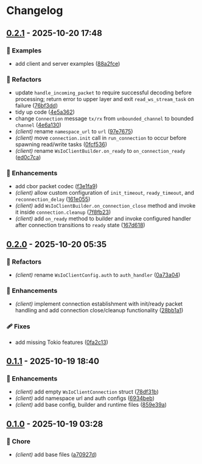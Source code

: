 # Changelog

## [0.2.1](https://github.com/ws-io/ws.io-rs/compare/wsio-client-v0.2.0...wsio-client-v0.2.1) - 2025-10-20 17:48

### 🏀 Examples

- add client and server examples ([88a2fce](https://github.com/ws-io/ws.io-rs/commit/88a2fce))

### 💅 Refactors

- update `handle_incoming_packet` to require successful decoding before processing; return error to upper layer and exit `read_ws_stream_task` on failure ([76bf3dd](https://github.com/ws-io/ws.io-rs/commit/76bf3dd))
- tidy up code ([4e5a362](https://github.com/ws-io/ws.io-rs/commit/4e5a362))
- change `Connection` message `tx/rx` from `unbounded_channel` to bounded `channel` ([4e6a130](https://github.com/ws-io/ws.io-rs/commit/4e6a130))
- *(client)* rename `namespace_url` to `url` ([97e7675](https://github.com/ws-io/ws.io-rs/commit/97e7675))
- *(client)* move `connection.init` call in `run_connection` to occur before spawning read/write tasks ([0fcf536](https://github.com/ws-io/ws.io-rs/commit/0fcf536))
- *(client)* rename `WsIoClientBuilder.on_ready` to `on_connection_ready` ([ed0c7ca](https://github.com/ws-io/ws.io-rs/commit/ed0c7ca))

### 🚀 Enhancements

- add cbor packet codec ([f3e1fa9](https://github.com/ws-io/ws.io-rs/commit/f3e1fa9))
- *(client)* allow custom configuration of `init_timeout`, `ready_timeout`, and `reconnection_delay` ([161e055](https://github.com/ws-io/ws.io-rs/commit/161e055))
- *(client)* add `WsIoClientBuilder.on_connection_close` method and invoke it inside `connection.cleanup` ([7f8fb23](https://github.com/ws-io/ws.io-rs/commit/7f8fb23))
- *(client)* add `on_ready` method to builder and invoke configured handler after connection transitions to `ready` state ([167d618](https://github.com/ws-io/ws.io-rs/commit/167d618))

## [0.2.0](https://github.com/ws-io/ws.io-rs/compare/wsio-client-v0.1.1...wsio-client-v0.2.0) - 2025-10-20 05:35

### 💅 Refactors

- *(client)* rename `WsIoClientConfig.auth` to `auth_handler` ([0a73a04](https://github.com/ws-io/ws.io-rs/commit/0a73a04))

### 🚀 Enhancements

- *(client)* implement connection establishment with init/ready packet handling and add connection close/cleanup functionality ([28bb1a1](https://github.com/ws-io/ws.io-rs/commit/28bb1a1))

### 🩹 Fixes

- add missing Tokio features ([0fa2c13](https://github.com/ws-io/ws.io-rs/commit/0fa2c13))

## [0.1.1](https://github.com/ws-io/ws.io-rs/compare/wsio-client-v0.1.0...wsio-client-v0.1.1) - 2025-10-19 18:40

### 🚀 Enhancements

- *(client)* add empty `WsIoClientConnection` struct ([78df31b](https://github.com/ws-io/ws.io-rs/commit/78df31b))
- *(client)* add namespace url and auth configs ([6934beb](https://github.com/ws-io/ws.io-rs/commit/6934beb))
- *(client)* add base config, builder and runtime files ([859e39a](https://github.com/ws-io/ws.io-rs/commit/859e39a))

## [0.1.0](https://github.com/ws-io/ws.io-rs/releases/tag/wsio-client-v0.1.0) - 2025-10-19 03:28

### 🏡 Chore

- *(client)* add base files ([a70927d](https://github.com/ws-io/ws.io-rs/commit/a70927d))
